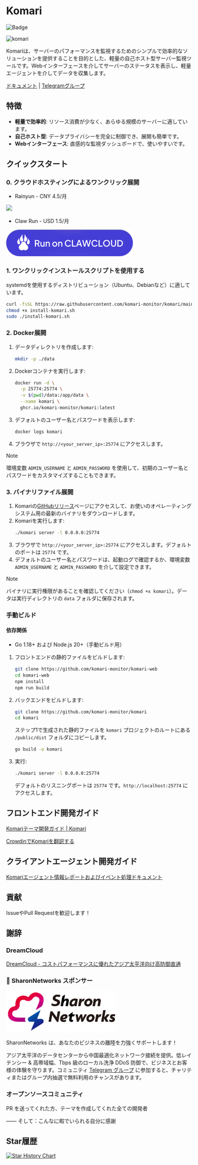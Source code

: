 
# Komari 
![Badge](https://hitscounter.dev/api/hit?url=https%3A%2F%2Fgithub.com%2Fkomari-monitor%2Fkomari&label=&icon=github&color=%23a370f7&message=&style=flat&tz=UTC)

![komari](https://socialify.git.ci/komari-monitor/komari/image?description=1&font=Inter&forks=1&issues=1&language=1&logo=https%3A%2F%2Fraw.githubusercontent.com%2Fkomari-monitor%2Fkomari-web%2Fd54ce1288df41ead08aa19f8700186e68028a889%2Fpublic%2Ffavicon.png&name=1&owner=1&pattern=Plus&pulls=1&stargazers=1&theme=Auto)

Komariは、サーバーのパフォーマンスを監視するためのシンプルで効率的なソリューションを提供することを目的とした、軽量の自己ホスト型サーバー監視ツールです。Webインターフェースを介してサーバーのステータスを表示し、軽量エージェントを介してデータを収集します。

[ドキュメント](https://komari-document.pages.dev/) | [Telegramグループ](https://t.me/komari_monitor)

## 特徴
- **軽量で効率的**: リソース消費が少なく、あらゆる規模のサーバーに適しています。
- **自己ホスト型**: データプライバシーを完全に制御でき、展開も簡単です。
- **Webインターフェース**: 直感的な監視ダッシュボードで、使いやすいです。

## クイックスタート

### 0. クラウドホスティングによるワンクリック展開
- Rainyun - CNY 4.5/月 

[![](https://rainyun-apps.cn-nb1.rains3.com/materials/deploy-on-rainyun-cn.svg)](https://app.rainyun.com/apps/rca/store/6780/NzYxNzAz_) 

- Claw Run - USD 1.5/月

[![](https://raw.githubusercontent.com/ClawCloud/Run-Template/refs/heads/main/Run-on-ClawCloud.svg)](https://template.run.claw.cloud/?openapp=system-fastdeploy%3FtemplateName%3Dkomari)

### 1. ワンクリックインストールスクリプトを使用する
systemdを使用するディストリビューション（Ubuntu、Debianなど）に適しています。
```bash
curl -fsSL https://raw.githubusercontent.com/komari-monitor/komari/main/install-komari.sh -o install-komari.sh
chmod +x install-komari.sh
sudo ./install-komari.sh
```

### 2. Docker展開
1. データディレクトリを作成します:
   ```bash
   mkdir -p ./data
   ```
2. Dockerコンテナを実行します:
   ```bash
   docker run -d \
     -p 25774:25774 \
     -v $(pwd)/data:/app/data \
     --name komari \
     ghcr.io/komari-monitor/komari:latest
   ```
3. デフォルトのユーザー名とパスワードを表示します:
   ```bash
   docker logs komari
   ```
4. ブラウザで `http://<your_server_ip>:25774` にアクセスします。

> [!NOTE]
> 環境変数 `ADMIN_USERNAME` と `ADMIN_PASSWORD` を使用して、初期のユーザー名とパスワードをカスタマイズすることもできます。

### 3. バイナリファイル展開
1. Komariの[GitHubリリース](https://github.com/komari-monitor/komari/releases)ページにアクセスして、お使いのオペレーティングシステム用の最新のバイナリをダウンロードします。
2. Komariを実行します:
   ```bash
   ./komari server -l 0.0.0.0:25774
   ```
3. ブラウザで `http://<your_server_ip>:25774` にアクセスします。デフォルトのポートは `25774` です。
4. デフォルトのユーザー名とパスワードは、起動ログで確認するか、環境変数 `ADMIN_USERNAME` と `ADMIN_PASSWORD` を介して設定できます。

> [!NOTE]
> バイナリに実行権限があることを確認してください（`chmod +x komari`）。データは実行ディレクトリの `data` フォルダに保存されます。


### 手動ビルド

#### 依存関係

- Go 1.18+ および Node.js 20+（手動ビルド用）

1. フロントエンドの静的ファイルをビルドします:
   ```bash
   git clone https://github.com/komari-monitor/komari-web
   cd komari-web
   npm install
   npm run build
   ```
2. バックエンドをビルドします:
   ```bash
   git clone https://github.com/komari-monitor/komari
   cd komari
   ```
   ステップ1で生成された静的ファイルを `komari` プロジェクトのルートにある `/public/dist` フォルダにコピーします。
   ```bash 
   go build -o komari
   ```
4. 実行:
   ```bash
   ./komari server -l 0.0.0.0:25774
   ```
   デフォルトのリスニングポートは `25774` です。`http://localhost:25774` にアクセスします。

## フロントエンド開発ガイド
[Komariテーマ開発ガイド | Komari](https://komari-document.pages.dev/dev/theme.html)

[CrowdinでKomariを翻訳する](https://crowdin.com/project/komari/invite?h=cd051bf172c9a9f7f1360e87ffb521692507706)

## クライアントエージェント開発ガイド
[Komariエージェント情報レポートおよびイベント処理ドキュメント](https://komari-document.pages.dev/dev/agent.html)

## 貢献
IssueやPull Requestを歓迎します！

## 謝辞

### DreamCloud

[DreamCloud - コストパフォーマンスに優れたアジア太平洋向け高防御直通](https://as211392.com/)

### 🚀 SharonNetworks スポンサー

<img src="https://raw.githubusercontent.com/komari-monitor/public/refs/heads/main/images/sharon-networks.webp" width="300" alt="Sharon Networks"/>

SharonNetworks は、あなたのビジネスの離陸を力強くサポートします！

アジア太平洋のデータセンターから中国最適化ネットワーク接続を提供。低レイテンシー & 高帯域幅、Tbps 級のローカル洗浄 DDoS 防御で、ビジネスとお客様の体験を守ります。コミュニティ [Telegram グループ](https://t.me/SharonNetwork) に参加すると、チャリティまたはグループ内抽選で無料利用のチャンスがあります。

### オープンソースコミュニティ

PR を送ってくれた方、テーマを作成してくれた全ての開発者

—— そして：こんなに暇でいられる自分に感謝

## Star履歴

[![Star History Chart](https://api.star-history.com/svg?repos=komari-monitor/komari&type=Date)](https://www.star-history.com/#komari-monitor/komari&Date)
